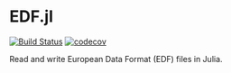 # EDF.jl

[![Build Status](https://www.travis-ci.com/beacon-biosignals/EDF.jl.svg?token=yHqDPFFPaiyJdiugxHd4&branch=master)](https://www.travis-ci.com/beacon-biosignals/EDF.jl)
[![codecov](https://codecov.io/gh/beacon-biosignals/EDF.jl/branch/master/graph/badge.svg?token=E8vy5nZtJF)](https://codecov.io/gh/beacon-biosignals/EDF.jl)

Read and write European Data Format (EDF) files in Julia.
